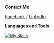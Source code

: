 **Contact Me**

[Facebook](https://www.facebook.com/swamhtet.aung.52/) / [LinkedIn](https://www.linkedin.com/in/swamhtetaung/)

**Languages and Tools**


[![My Skills](https://skills.thijs.gg/icons?i=react,redux,nextjs,tailwind,nodejs,php,laravel,bootstrap,figma,git,github,gitlab,vscode)](https://skills.thijs.gg)
